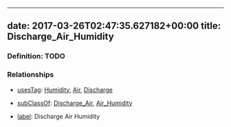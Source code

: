 
---
date: 2017-03-26T02:47:35.627182+00:00
title: Discharge_Air_Humidity
---
### Definition: TODO

### Relationships

* [usesTag](https://brickschema.org/schema/1.0/BrickFrame#usesTag): [Humidity](https://brickschema.org/schema/1.0/BrickTag#Humidity), [Air](https://brickschema.org/schema/1.0/BrickTag#Air), [Discharge](https://brickschema.org/schema/1.0/BrickTag#Discharge)

* [subClassOf](http://www.w3.org/2000/01/rdf-schema#subClassOf): [Discharge_Air](https://brickschema.org/schema/1.0/Brick#Discharge_Air), [Air_Humidity](https://brickschema.org/schema/1.0/Brick#Air_Humidity)

* [label](http://www.w3.org/2000/01/rdf-schema#label): Discharge Air Humidity
